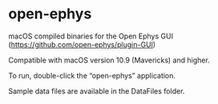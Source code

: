 # open-ephys

macOS compiled binaries for the Open Ephys GUI (https://github.com/open-ephys/plugin-GUI)

Compatible with macOS version 10.9 (Mavericks) and higher.

To run, double-click the “open-ephys” application.

Sample data files are available in the DataFiles folder.
